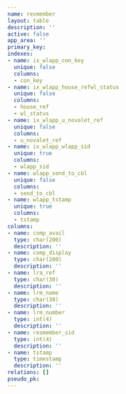 ```yaml
---
name: resmember
layout: table
description: ''
active: false
app_area: ''
primary_key: 
indexes:
- name: ix_wlapp_con_key
  unique: false
  columns:
  - con_key
- name: ix_wlapp_house_refwl_status
  unique: false
  columns:
  - house_ref
  - wl_status
- name: ix_wlapp_u_novalet_ref
  unique: false
  columns:
  - u_novalet_ref
- name: ix_wlapp_wlapp_sid
  unique: true
  columns:
  - wlapp_sid
- name: wlapp_send_to_cbl
  unique: false
  columns:
  - send_to_cbl
- name: wlapp_tstamp
  unique: true
  columns:
  - tstamp
columns:
- name: comp_avail
  type: char(200)
  description: ''
- name: comp_display
  type: char(200)
  description: ''
- name: lra_ref
  type: char(30)
  description: ''
- name: lrm_name
  type: char(30)
  description: ''
- name: lrm_number
  type: int(4)
  description: ''
- name: resmember_sid
  type: int(4)
  description: ''
- name: tstamp
  type: timestamp
  description: ''
relations: []
pseudo_pk: 
---
```



